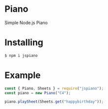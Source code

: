 # Piano
Simple Node.js Piano

# Installing

```sh
$ npm i jspiano
```

# Example

```js
const { Piano, Sheets } = require("jspiano");
const piano = new Piano("C4");

piano.playSheet(Sheets.get("happybirthday"));
```